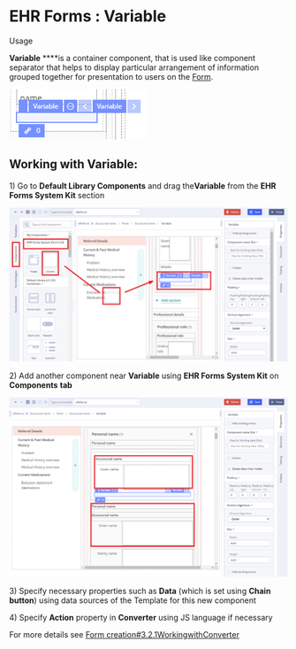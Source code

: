 # EHR Forms : Variable

Usage

**Variable**  ****is a container component, that is used like component separator that helps to display particular arrangement of information grouped together for presentation to users on the [Form](https://wiki.solit-clouds.ru/pages/viewpage.action?pageId=34832642). 

![](.gitbook/assets/34842303.png)

## Working with Variable: <a id="Variable-WorkingwithVariable:"></a>

1\) Go to **Default Library Components** and drag the**Variable** from the **EHR Forms System Kit** section

![](.gitbook/assets/34842306.png)

2\) Add another component near **Variable** using **EHR Forms System Kit** on **Components** **tab**

![](.gitbook/assets/34842308.png)

3\) Specify necessary properties such as **Data** \(which is set using **Chain button**\) using data sources of the Template for this new component 

4\) Specify **Action** property in **Converter** using JS language if necessary

For more details see [Form creation\#3.2.1WorkingwithConverter](https://wiki.solit-clouds.ru/display/EHR/Form+creation#Formcreation-3.2.1WorkingwithConverter)

